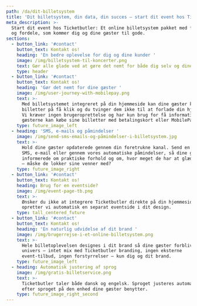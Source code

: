 ```yaml
---
path: /da/dit-billetsystem
title: 'Dit billetsystem, din data, din succes – start dit event hos Ticketbutler'
meta_description: >-
  Start dit event hos Ticketbutler: Et online billetsystem pakket med features
  og fordele, som kommer dig og dine gæster til gode.
sections:
  - button_link: '#contact'
    button_text: Kontakt os!
    heading: 'En bedre oplevelse for dig og dine kunder '
    image: /img/billetsystem-til-koncerter.png
    text: Gør alle glade ved at gøre det nemt for både dig selv og dine gæster
    type: header
  - button_link: '#contact'
    button_text: Kontakt os!
    heading: 'Gør det nemt for dine gæster '
    image: /img/user-journey-with-mobilepay.png
    text: >-
      Med billetsystemet integreret på din hjemmeside kan dine gæster købe sine
      billetter på få klik og du tvinger dem ikke til at forlade din hjemmeside.
      Vi kræver ingen brugeroprettelse og har kun brug for få informationer før
      gæsterne kan købe sine billetter med betalingskort eller MobilePay. 
    type: future_image_left
  - heading: 'SMS, e-mails og påmindelser '
    image: /img/send-sms-emails-og-påmindelser-i-billetsystem.jpg
    text: >-
      Hold dine gæster opdaterede gennem din foretrukne kanal. Send en besked på
      SMS, e-mail eller gennem vores automatiske påmindelser, så dine gæster er
      informerede om praktiske forhold og om, hvor meget de har at glæde sig til
      – måske de lokker sine venner med?
    type: future_image_right
  - button_link: '#contact'
    button_text: Kontakt os!
    heading: Brug for en eventside?
    image: /img/event-page-tb.png
    text: >-
      Ønsker du ikke at integrere Ticketbutler direkte på din hjemmeside,
      opretter vi automatisk en separat eventside i dit design.
    type: tall_centered_future
  - button_link: '#contact'
    button_text: Kontakt os!
    heading: 'En naturlig udvidelse af dit brand '
    image: /img/brugerrejse-i-et-online-billetsystem.png
    text: >-
      Hele billetoplevelsen designes i dit brand så dine gæster forbliver i dit
      univers – intet mix med Ticketbutler branding, ingen eksterne
      event-tilbud, ingen forstyrrelser – kun dig og dit brand. 
    type: future_image_left
  - heading: Automatisk justering af sprog
    image: /img/gratis-billetservice.png
    text: >-
      Ticketbutler taler både dansk og engelsk. Sproget justeres automatisk alt
      efter sproget på den enhed dine gæster benytter. 
    type: future_image_right_second
---
```


